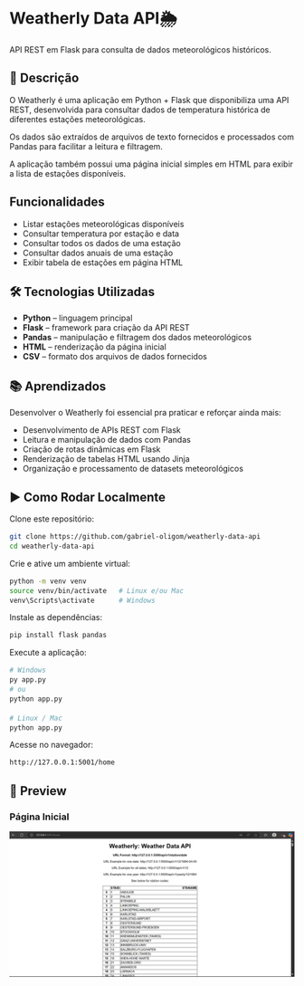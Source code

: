 # Weatherly Data API🌦️
API REST em Flask para consulta de dados meteorológicos históricos.

## 📌 Descrição
O Weatherly é uma aplicação em Python + Flask que disponibiliza uma API REST, desenvolvida para consultar dados de temperatura histórica de diferentes estações meteorológicas.

Os dados são extraídos de arquivos de texto fornecidos e processados com Pandas para facilitar a leitura e filtragem.

A aplicação também possui uma página inicial simples em HTML para exibir a lista de estações disponíveis.

## Funcionalidades
- Listar estações meteorológicas disponíveis
- Consultar temperatura por estação e data
- Consultar todos os dados de uma estação
- Consultar dados anuais de uma estação
- Exibir tabela de estações em página HTML



## 🛠️ Tecnologias Utilizadas
- **Python** – linguagem principal
- **Flask** – framework para criação da API REST
- **Pandas** – manipulação e filtragem dos dados meteorológicos
- **HTML** – renderização da página inicial
- **CSV** – formato dos arquivos de dados fornecidos



## 📚 Aprendizados
Desenvolver o Weatherly foi essencial pra praticar e reforçar ainda mais:
- Desenvolvimento de APIs REST com Flask
- Leitura e manipulação de dados com Pandas
- Criação de rotas dinâmicas em Flask
- Renderização de tabelas HTML usando Jinja
- Organização e processamento de datasets meteorológicos



## ▶️ Como Rodar Localmente
Clone este repositório:
``` bash
git clone https://github.com/gabriel-oligom/weatherly-data-api
cd weatherly-data-api
```
Crie e ative um ambiente virtual:
``` bash
python -m venv venv
source venv/bin/activate   # Linux e/ou Mac
venv\Scripts\activate      # Windows
```

Instale as dependências:
``` bash
pip install flask pandas
```

Execute a aplicação:
``` bash
# Windows
py app.py
# ou 
python app.py

# Linux / Mac
python app.py

```

Acesse no navegador:
``` bash
http://127.0.0.1:5001/home
```

## 📸 Preview

### Página Inicial
![Página Inicial](images/weatherly_full_print.png)